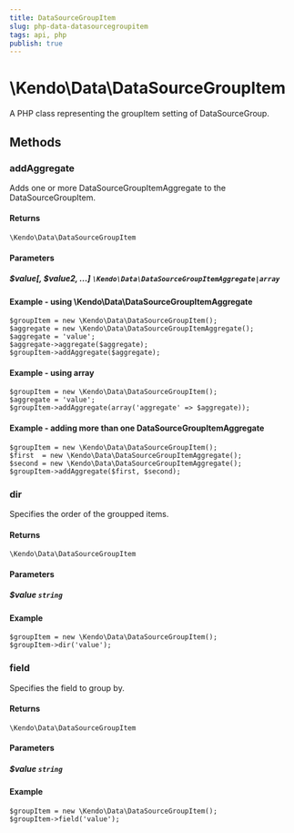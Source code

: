 ```yaml
---
title: DataSourceGroupItem
slug: php-data-datasourcegroupitem
tags: api, php
publish: true
---
```


# \Kendo\Data\DataSourceGroupItem

A PHP class representing the groupItem setting of DataSourceGroup.


## Methods

### addAggregate

Adds one or more DataSourceGroupItemAggregate to the DataSourceGroupItem.

#### Returns
`\Kendo\Data\DataSourceGroupItem`

#### Parameters

##### $value[, $value2, ...] `\Kendo\Data\DataSourceGroupItemAggregate|array`

#### Example - using \Kendo\Data\DataSourceGroupItemAggregate

    $groupItem = new \Kendo\Data\DataSourceGroupItem();
    $aggregate = new \Kendo\Data\DataSourceGroupItemAggregate();
    $aggregate = 'value';
    $aggregate->aggregate($aggregate);
    $groupItem->addAggregate($aggregate);

#### Example - using array

    $groupItem = new \Kendo\Data\DataSourceGroupItem();
    $aggregate = 'value';
    $groupItem->addAggregate(array('aggregate' => $aggregate));

#### Example - adding more than one DataSourceGroupItemAggregate

    $groupItem = new \Kendo\Data\DataSourceGroupItem();
    $first  = new \Kendo\Data\DataSourceGroupItemAggregate();
    $second = new \Kendo\Data\DataSourceGroupItemAggregate();
    $groupItem->addAggregate($first, $second);

### dir
Specifies the order of the groupped items.

#### Returns
`\Kendo\Data\DataSourceGroupItem`

#### Parameters

##### $value `string`



#### Example 
    $groupItem = new \Kendo\Data\DataSourceGroupItem();
    $groupItem->dir('value');

### field
Specifies the field to group by.

#### Returns
`\Kendo\Data\DataSourceGroupItem`

#### Parameters

##### $value `string`



#### Example 
    $groupItem = new \Kendo\Data\DataSourceGroupItem();
    $groupItem->field('value');

